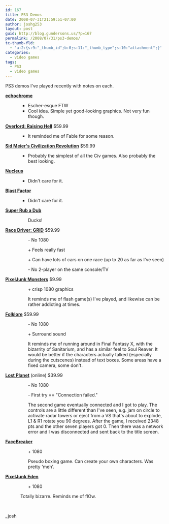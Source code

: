 ```yaml
---
id: 167
title: PS3 Demos
date: 2008-07-31T21:59:51-07:00
author: joshg253
layout: post
guid: http://blog.gundersons.us/?p=167
permalink: /2008/07/31/ps3-demos/
tc-thumb-fld:
  - 'a:2:{s:9:"_thumb_id";b:0;s:11:"_thumb_type";s:10:"attachment";}'
categories:
  - video games
tags:
  - PS3
  - video games
---
```

PS3 demos I've played recently with notes on each.

<strong><a href="https://www.us.playstation.com/PS3/Games/echochrome">echochrome</a></strong>

<ul>
<ul>
<ul>
    <li>Escher-esque FTW</li>
    <li>Cool idea. Simple yet good-looking graphics. Not very fun though.</li>
</ul>
</ul>
</ul>

<strong><a href="https://www.us.playstation.com/PS3/Games/Overlord_Raising_Hell">Overlord: Raising Hell</a></strong> $59.99

<ul>
<ul>
<ul>
    <li>It reminded me of Fable for some reason.</li>
</ul>
</ul>
</ul>

<strong><a href="https://www.us.playstation.com/PS3/Games/Sid_Meier_s_Civilization_Revolution">Sid Meier's Civilization Revolution</a></strong> $59.99

<ul>
<ul>
<ul>
    <li>Probably the simplest of all the Civ games. Also probably the best looking.</li>
</ul>
</ul>
</ul>

<strong><a href="https://www.us.playstation.com/PS3/Games/Nucleus">Nucleus</a></strong>

<ul>
<ul>
<ul>
    <li>Didn't care for it.</li>
</ul>
</ul>
</ul>

<strong><a href="https://www.us.playstation.com/PS3/Games/Blast_Factor">Blast Factor</a></strong>

<ul>
<ul>
<ul>
    <li>Didn't care for it.</li>
</ul>
</ul>
</ul>

<strong><a href="https://www.us.playstation.com/PS3/Games/Super_Rub_a_Dub">Super Rub a Dub</a></strong>

<ul>
<ul>
<ul>Ducks!</ul>
</ul>
</ul>

<strong><a href="https://www.us.playstation.com/PS3/Games/Race_Driver_GRID">Race Driver: GRID</a></strong> $59.99

<ul>
<ul>
<ul>- No 1080</ul>
</ul>
</ul>

<ul>
<ul>
<ul>+ Feels really fast</ul>
</ul>
</ul>

<ul>
<ul>
<ul>+ Can have lots of cars on one race (up to 20 as far as I've seen)</ul>
</ul>
</ul>

<ul>
<ul>
<ul>- No 2-player on the same console/TV</ul>
</ul>
</ul>

<strong><a href="https://www.us.playstation.com/PS3/Games/PixelJunk_Monsters">PixelJunk Monsters</a></strong> $9.99

<ul>
<ul>
<ul>+ crisp 1080 graphics</ul>
</ul>
</ul>

<ul>
<ul>
<ul>It reminds me of flash game(s) I've played, and likewise can be rather addicting at times.</ul>
</ul>
</ul>

<strong><a href="https://www.us.playstation.com/PS3/Games/Folklore">Folklore</a></strong> $59.99

<ul>
<ul>
<ul>- No 1080</ul>
</ul>
</ul>

<ul>
<ul>
<ul>+ Surround sound</ul>
</ul>
</ul>

<ul>
<ul>
<ul>It reminds me of running around in Final Fantasy X, with the bizarrity of Sanitarium, and has a similar feel to Soul Reaver. It would be better if the characters actually talked (especially during the cutscenes) instead of text boxes. Some areas have a fixed camera, some don't.</ul>
</ul>
</ul>

<strong><a href="https://www.us.playstation.com/PS3/Games/Lost_Planet_Extreme_Condition">Lost Planet</a></strong> (online) $39.99

<ul>
<ul>
<ul>- No 1080</ul>
</ul>
</ul>

<ul>
<ul>
<ul>- First try == "Connection failed."</ul>
</ul>
</ul>

<ul>
<ul>
<ul>The second game eventually connected and I got to play. The controls are a little different than I've seen, e.g. jam on circle to activate radar towers or eject from a VS that's about to explode, L1 &amp; R1 rotate you 90 degrees. After the game, I received 2348 pts and the other seven players got 0. Then there was a network error and I was disconnected and sent back to the title screen.</ul>
</ul>
</ul>

<strong><a href="https://www.us.playstation.com/PS3/Games/FaceBreaker">FaceBreaker</a></strong>

<ul>
<ul>
<ul>+ 1080</ul>
</ul>
</ul>

<ul>
<ul>
<ul>Pseudo boxing game. Can create your own characters. Was pretty 'meh'.</ul>
</ul>
</ul>

<strong><a href="https://www.us.playstation.com/PS3/Games/PixelJunk_Eden">PixelJunk Eden</a></strong>

<ul>
<ul>
<ul>+ 1080</ul>
</ul>
</ul>

<ul>
<ul>Totally bizarre. Reminds me of flOw.</ul>
</ul>

&nbsp;

_josh